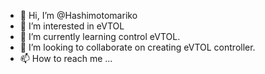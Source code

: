 - 👋 Hi, I’m @Hashimotomariko
- 👀 I’m interested in eVTOL
- 🌱 I’m currently learning control eVTOL.
- 💞️ I’m looking to collaborate on creating eVTOL controller.
- 📫 How to reach me ...

<!---
Hashimotomariko/Hashimotomariko is a ✨ special ✨ repository because its `README.md` (this file) appears on your GitHub profile.
You can click the Preview link to take a look at your changes.
--->
